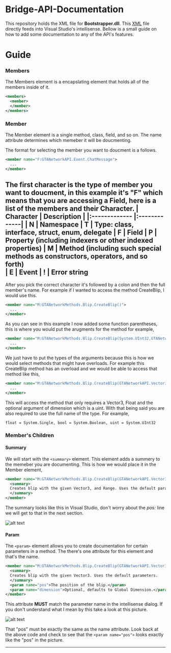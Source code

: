 # Bridge-API-Documentation
This repository holds the XML file for **Bootstrapper.dll**. This [XML](./Bootstrapper.xml) file directly feeds into Visual Studio's intellisense. Bellow is a small guide on how to add some documentation to any of the API's features.

# Guide
### Members
The Members element is a encapslating element that holds all of the members inside of it.
```xml
<members>
  <member>
  </member>
</members>
```
### Member
The Member element is a single method, class, field, and so on. The name attribute determines which memeber it will be doucmenting.

The format for selecting the member you want to doucment is a follows.
```xml
<member name="F:GTANetworkAPI.Event.ChatMessage">
  ...
</member>
```
The first character is the type of member you want to doucment, in this example it's "F" which means that you are accessing a Field, here is a list of the members and their Character.
| Character       | Description         |
|:------------- |:-------------|
| **N** | Namespace
| **T** | Type: class, interface, struct, enum, delegate 
| **F** | Field 
| **P** | Property (including indexers or other indexed properties) 
| **M** | 	Method (including such special methods as constructors, operators, and so forth)     
| **E** | Event 
| **!** | Error string
---

After you pick the correct character it's followed by a colon and then the full member's name. For example if I wanted to access the method CreateBlip, I would use this.

```xml
<member name="M:GTANetworkMethods.Blip.CreateBlip()">
  ...
</member>
```
As you can see in this example I now added some function parentheses, this is where you would put the arugments for the method for example,

```xml
<member name="M:GTANetworkMethods.Blip.CreateBlip(System.UInt32,GTANetworkAPI.Vector3,System.Single,System.Byte,System.String,System.Byte,System.Single,System.Boolean,System.Int16,System.UInt32)">
  ...
</member>
```
We just have to put the types of the arguments because this is how we would select methods that might have overloads. For example this CreateBlip method has an overload and we would be able to access that method like this,

```xml
<member name="M:GTANetworkMethods.Blip.CreateBlip(GTANetworkAPI.Vector3,System.Single,System.UInt32)">
  ...
</member>
```
This will access the method that only requires a Vector3, Float and the optional argument of dimension which is a uint. With that being said you are also required to use the full name of the type. For example, 

`
float = System.Single, bool = System.Boolean, uint = System.UInt32
`
### Member's Children

#### Summary

We will start with the `<summary>` element. This element adds a summery to the memeber you are documenting. This is how we would place it in the Member element,

```xml
<member name="M:GTANetworkMethods.Blip.CreateBlip(GTANetworkAPI.Vector3,System.Single,System.UInt32)">
  <summary>
  Creates blip with the given Vector3, and Range. Uses the default parameters.
  </summary>
</member>
```
The summary looks like this in Visual Studio, don't worry about the *pos:* line we will get to that in the next section.

![alt text](https://i.imgur.com/3MV9rQt.png)

#### Param

The `<param>` element allows you to create documentation for certain parameters in a method. The there's one attribute for this element and that's the name. 

```xml
<member name="M:GTANetworkMethods.Blip.CreateBlip(GTANetworkAPI.Vector3,System.UInt32)">
  <summary>
  Creates blip with the given Vector3. Uses the default parameters.
  </summary>
  <param name="pos">The position of the blip.</param>
  <param name="dimension">Optional, defaults to Global Dimension.</param>
</member>
```

This attribute **MUST** match the parameter name in the intellisense dialog. If you don't understand what I mean by this take a look at this picture. 

![alt text](https://i.imgur.com/QcDsvle.png)

That "pos" must be exactly the same as the name attribute. Look back at the above code and check to see that the `<param name="pos">` looks exactly like the "pos" in the picture.

---



